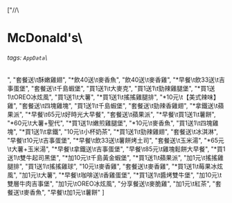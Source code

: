 ["//\
# McDonald's\
###### tags: `AppData`\
",
    "套餐送\t酥嫩雞翅",
    "*飲40送\t麥香魚",
    "飲40送\t麥香雞",
    "*早餐\t飲33送\t吉事蛋堡",
    "套餐送\t千島蝦堡",
    "買1送1\t大麥克",
    "買1送1\t勁辣雞腿堡",
    "*買1送1\tOREO冰炫風",
    "買1送1\t大薯",
    "*買1送1\t搖搖雞腿排",
    "*10元\t【美式辣味】雞",
    "套餐送\t四塊雞塊",
    "買1送1\t千島蝦堡",
    "套餐送\t勁辣香雞翅",
    "*拿鐵送\t蘋果派",
    "*早餐\t65元\t好時光大早餐",
    "套餐送\t蘋果派",
    "*早餐\t買1送1\t薯餅",
    "*60元\t大薯+聖代",
    "*買1送1\t嫩煎雞腿堡",
    "*10元\t麥香魚",
    "買1送1\t四塊雞塊",
    "*買1送1\t拿鐵",
    "10元\t小杯奶茶",
    "*買1送1\t勁辣雞翅",
    "套餐送\t冰淇淋",
    "早餐\t10元\t吉事蛋堡",
    "*早餐\t飲33送\t薯餅烤土司",
    "套餐送\t玉米湯",
    "*65元\t大薯+玉米湯",
    "*早餐\t拿鐵送\t吉事蛋堡",
    "早餐\t85元\t雞塊鬆餅大早餐",
    "*買1送1\t雙牛起司黑堡",
    "*加10元\t千島黃金蝦堡",
    "*買1送1\t蘋果派",
    "加1元\t搖搖雞腿排",
    "買1送1\t搖搖雞球",
    "10元\t麥香雞",
    "套餐送\t麥香雞",
    "*買1送1\t莓果冰炫風",
    "加1元\t大薯",
    "*早餐\t咖啡送\t香雞蛋堡",
    "*買1送1\t醬烤雙牛堡",
    "加10元\t雙層牛肉吉事堡",
    "加1元\tOREO冰炫風",
    "分享餐送\t麥脆雞",
    "加1元\t紅茶",
    "套餐送\t麥香魚",
    "早餐\t加1元\t薯餅"
]
